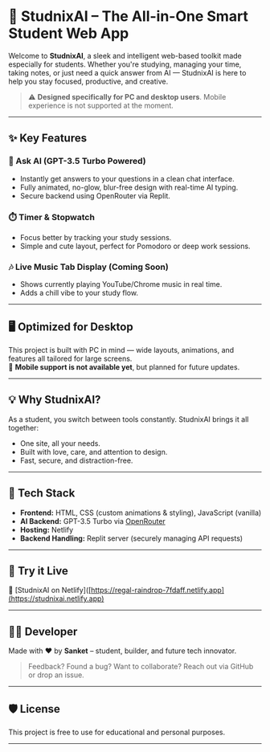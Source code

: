 # 📘 StudnixAI – The All-in-One Smart Student Web App

Welcome to **StudnixAI**, a sleek and intelligent web-based toolkit made especially for students. Whether you're studying, managing your time, taking notes, or just need a quick answer from AI — StudnixAI is here to help you stay focused, productive, and creative.

> ⚠️ **Designed specifically for PC and desktop users**. Mobile experience is not supported at the moment.

---

## ✨ Key Features

### 🤖 Ask AI (GPT-3.5 Turbo Powered)
- Instantly get answers to your questions in a clean chat interface.
- Fully animated, no-glow, blur-free design with real-time AI typing.
- Secure backend using OpenRouter via Replit.

### ⏱️ Timer & Stopwatch
- Focus better by tracking your study sessions.
- Simple and cute layout, perfect for Pomodoro or deep work sessions.

### 🎶 Live Music Tab Display (Coming Soon)
- Shows currently playing YouTube/Chrome music in real time.
- Adds a chill vibe to your study flow.

---

## 🖥️ Optimized for Desktop

This project is built with PC in mind — wide layouts, animations, and features all tailored for large screens.  
📱 **Mobile support is not available yet**, but planned for future updates.

---

## 💡 Why StudnixAI?

As a student, you switch between tools constantly. StudnixAI brings it all together:
- One site, all your needs.
- Built with love, care, and attention to design.
- Fast, secure, and distraction-free.

---

## 🔧 Tech Stack

- **Frontend:** HTML, CSS (custom animations & styling), JavaScript (vanilla)
- **AI Backend:** GPT-3.5 Turbo via [OpenRouter](https://openrouter.ai)
- **Hosting:** Netlify
- **Backend Handling:** Replit server (securely managing API requests)

---

## 🚀 Try it Live

🔗 [StudnixAI on Netlify]([https://regal-raindrop-7fdaff.netlify.app](https://studnixai.netlify.app)

---

## 🙋‍♂️ Developer

Made with ❤️ by **Sanket** – student, builder, and future tech innovator.

> Feedback? Found a bug? Want to collaborate? Reach out via GitHub or drop an issue.

---

## 🛡️ License

This project is free to use for educational and personal purposes.

---

